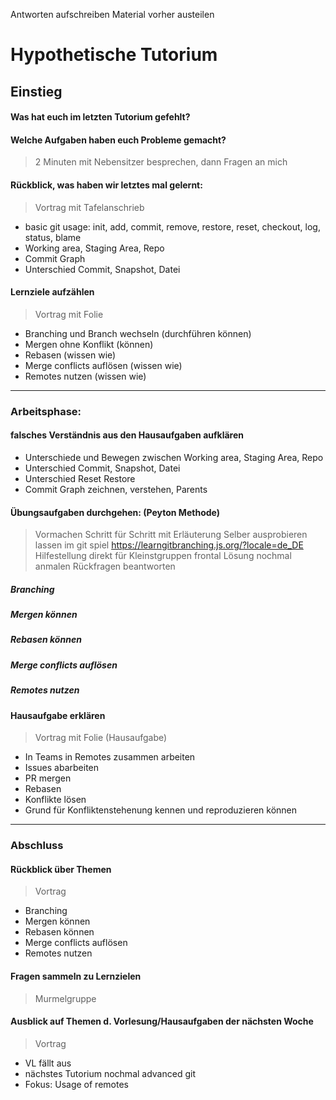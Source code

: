 Antworten aufschreiben
Material vorher austeilen

# Hypothetische Tutorium
## Einstieg
#### Was hat euch im letzten Tutorium gefehlt? 
#### Welche Aufgaben haben euch Probleme gemacht?
> 2 Minuten mit Nebensitzer besprechen, dann Fragen an mich
#### Rückblick, was haben wir letztes mal gelernt:
> Vortrag mit Tafelanschrieb
- basic git usage: init, add, commit, remove, restore, reset, checkout, log, status, blame
- Working area, Staging Area, Repo
- Commit Graph
- Unterschied Commit, Snapshot, Datei

#### Lernziele aufzählen
> Vortrag mit Folie
-   Branching und Branch wechseln (durchführen können)
-   Mergen ohne Konflikt (können)
-   Rebasen (wissen wie)
-   Merge conflicts auflösen (wissen wie)
-   Remotes nutzen (wissen wie)

--------------------------------------------------

### Arbeitsphase:
#### falsches Verständnis aus den Hausaufgaben aufklären
- Unterschiede und Bewegen zwischen Working area, Staging Area, Repo
- Unterschied Commit, Snapshot, Datei
- Unterschied Reset Restore
- Commit Graph zeichnen, verstehen, Parents

#### Übungsaufgaben durchgehen: (Peyton Methode)
> Vormachen Schritt für Schritt mit Erläuterung
> Selber ausprobieren lassen im git spiel https://learngitbranching.js.org/?locale=de_DE 
> Hilfestellung direkt für Kleinstgruppen
> frontal Lösung nochmal anmalen
> Rückfragen beantworten
##### Branching
##### Mergen können
##### Rebasen können
##### Merge conflicts auflösen
##### Remotes nutzen

#### Hausaufgabe erklären
> Vortrag mit Folie (Hausaufgabe)
- In Teams in Remotes zusammen arbeiten
- Issues abarbeiten
- PR mergen
- Rebasen
- Konflikte lösen
- Grund für Konfliktenstehenung kennen und reproduzieren können

--------------------------
### Abschluss
#### Rückblick über Themen
> Vortrag
- Branching
- Mergen können
- Rebasen können
- Merge conflicts auflösen
- Remotes nutzen

#### Fragen sammeln zu Lernzielen 
> Murmelgruppe
#### Ausblick auf Themen d. Vorlesung/Hausaufgaben der nächsten Woche
> Vortrag
- VL fällt aus
- nächstes Tutorium nochmal advanced git
- Fokus: Usage of remotes
